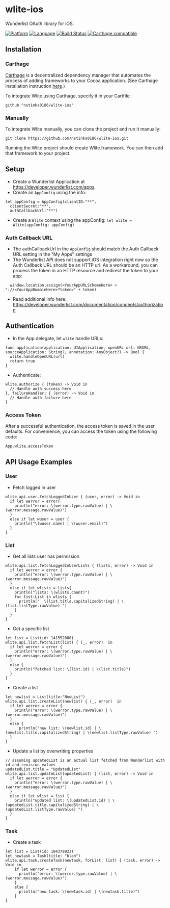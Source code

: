 wlite-ios
===========

Wunderlist OAuth library for iOS.

[![Platform](http://img.shields.io/badge/platform-ios-blue.svg?style=flat)](https://developer.apple.com/iphone/index.action) [![Language](http://img.shields.io/badge/language-swift-brightgreen.svg?style=flat
)](https://developer.apple.com/swift) [![Build Status](https://travis-ci.org/nstinks0186/wlite-ios.svg?branch=master)](https://travis-ci.org/nstinks0186/wlite-ios) [![Carthage compatible](https://img.shields.io/badge/Carthage-compatible-4BC51D.svg?style=flat)](https://github.com/Carthage/Carthage)

## Installation

### Carthage 

[Carthage](https://github.com/Carthage/Carthage) is a decentralized dependency manager that automates the process of adding frameworks to your Cocoa application. (See Carthage installation instruction [here](https://github.com/Carthage/Carthage#installing-carthage).)

To integrate Wlite using Carthage, specify it in your Cartfile:
```
github "nstinks0186/wlite-ios"
```

### Manually

To integrate Wlite manually, you can clone the project and run it manually:
```
git clone https://github.com/nstinks0186/wlite-ios.git
```

Running the Wlite project should create Wlite.framework. You can then add that framework to your project.

## Setup

* Create a Wunderlist Application at https://developer.wunderlist.com/apps. 
* Create an `AppConfig` using the info:
```
let appConfig = AppConfig(clientID:"**",
  clientSecret:"**",
  authCallbackUrl:"**")
```
* Create a `Wlite` context using the appConfig: `let wlite = Wlite(appConfig: appConfig)`

### Auth Callback URL

* The authCallbackUrl in the `AppConfig` should match the Auth Callback URL setting in the "My Apps" settings
* The Wunderlist API does not support iOS integration right now so the Auth Callback URL should be an HTTP url. As a workaround, you can process the token in an HTTP resource and redirect the token to your app:
```
  window.location.assign(<YourAppURLSchemeHere> + "://<YourAppDomainHere>?token=" + token)
```
* Read additional info here: https://developer.wunderlist.com/documentation/concepts/authorization

## Authentication

* In the App delegate, let `wlite` handle URLs:
```
func application(application: UIApplication, openURL url: NSURL, sourceApplication: String?, annotation: AnyObject?) -> Bool {
  wlite.handleOpenURL(url)
  return true
}
```
* Authenticate:
```
wlite.authorize { (token) -> Void in
  // Handle auth success here
}, failureHandler: { (error) -> Void in
  // Handle auth failure here
}
```

### Access Token

After a successful authentication, the access token is saved in the user defaults. For convenience, you can access the token using the following code:
```
App.wlite.accessToken
```

## API Usage Examples

### User 

* Fetch logged in user
```
wlite.api.user.fetchLoggedInUser { (user, error) -> Void in
  if let werror = error{
    println("error: \(werror.type.rawValue) | \(werror.message.rawValue)")
  }
  else if let wuser = user {
    println("\(wuser.name) | \(wuser.email)")
  }
}
```

### List

* Get all lists user has permission
```
wlite.api.list.fetchLoggedInUserLists { (lists, error) -> Void in
  if let werror = error {
    println("error: \(werror.type.rawValue) | \(werror.message.rawValue)")
  }
  else if let wlists = lists{
    println("lists: \(wlists.count)")
    for list:List in wlists {
      println("  \(list.title.capitalizedString) | \(list.listType.rawValue) ")
    }
  }
}
```
* Get a specific list
```
let list = List(id: 141552880)
wlite.api.list.fetchList(list) { (_, error)  in
  if let werror = error {
    println("error: \(werror.type.rawValue) | \(werror.message.rawValue)")
  }
  else {
    println("fetched list: \(list.id) | \(list.title)")
  }
}
```
* Create a list
```
let newlist = List(title:"NewList")
wlite.api.list.createList(newlist) { (_, error)  in
  if let werror = error {
    println("error: \(werror.type.rawValue) | \(werror.message.rawValue)")
  }
  else {
      println("new list: \(newlist.id) | \(newlist.title.capitalizedString) | \(newlist.listType.rawValue) ")
  }
}
```
* Update a list by overwriting properties
```
// assuming updatedList is an actual list fetched from Wunderlist with id and revision values
updatedList.title = "UpdatedList"
wlite.api.list.updateList(updatedList) { (list, error) -> Void in
  if let werror = error {
    println("error: \(werror.type.rawValue) | \(werror.message.rawValue)")
  }
  else if let wlist = list {
    println("updated list: \(updatedList.id) | \(updatedList.title.capitalizedString) | \(updatedList.listType.rawValue) ")
  }
}
```

### Task

* Create a task
```
let list = List(id: 104379923)
let newtask = Task(title: "blah")
wlite.api.task.createTask(newtask, forList: list) { (task, error) -> Void in
    if let werror = error {
      println("error: \(werror.type.rawValue) | \(werror.message.rawValue)")
    }
    else {
      println("new task: \(newtask.id) | \(newtask.title)")
    }
}
```

